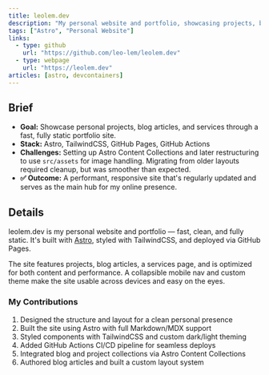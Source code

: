 ```yaml
---
title: leolem.dev
description: "My personal website and portfolio, showcasing projects, blog articles, and services. Built with Astro and TailwindCSS, it features a fast, fully static design optimized for performance and usability"
tags: ["Astro", "Personal Website"]
links:
  - type: github
    url: "https://github.com/leo-lem/leolem.dev"
  - type: webpage
    url: "https://leolem.dev"
articles: [astro, devcontainers]
---
```


## Brief

- **Goal:** Showcase personal projects, blog articles, and services through a fast, fully static portfolio site.
- **Stack:** Astro, TailwindCSS, GitHub Pages, GitHub Actions
- **Challenges:** Setting up Astro Content Collections and later restructuring to use `src/assets` for image handling. Migrating from older layouts required cleanup, but was smoother than expected.
- **✅ Outcome:** A performant, responsive site that's regularly updated and serves as the main hub for my online presence.

## Details

leolem.dev is my personal website and portfolio — fast, clean, and fully static. It's built with [Astro](https://astro.build), styled with TailwindCSS, and deployed via GitHub Pages.

The site features projects, blog articles, a services page, and is optimized for both content and performance. A collapsible mobile nav and custom theme make the site usable across devices and easy on the eyes.

### My Contributions

1. Designed the structure and layout for a clean personal presence
2. Built the site using Astro with full Markdown/MDX support
3. Styled components with TailwindCSS and custom dark/light theming
4. Added GitHub Actions CI/CD pipeline for seamless deploys
5. Integrated blog and project collections via Astro Content Collections
6. Authored blog articles and built a custom layout system